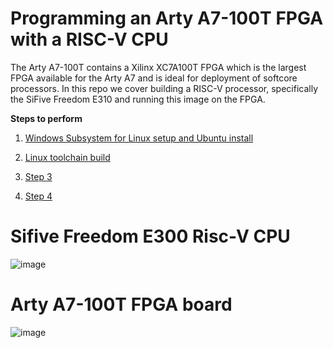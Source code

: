 # Programming an Arty A7-100T FPGA with a RISC-V CPU

The Arty A7-100T contains a Xilinx XC7A100T FPGA which is the largest FPGA available for the Arty A7 and is ideal for deployment of softcore processors.  In this repo we cover building a RISC-V processor, specifically the SiFive Freedom E310 and running this image on the FPGA.


__Steps to perform__

1.  [Windows Subsystem for Linux setup and Ubuntu install](1-wsl-setup.md)

2.  [Linux toolchain build](2-linux-toolchain-build.md)

3.  [Step 3](Ex__3_riscv_expr.md)

4.  [Step 4](Ex__4_arty_riscv.md)

# Sifive Freedom E300 Risc-V CPU
![image](https://user-images.githubusercontent.com/8312541/132567007-0c88e86e-6e4d-4796-a823-21c9045f53e1.png)

# Arty A7-100T FPGA board
![image](https://user-images.githubusercontent.com/8312541/132568331-9c6406c7-0cc6-43bf-a4aa-1e86f65e5d94.png)


